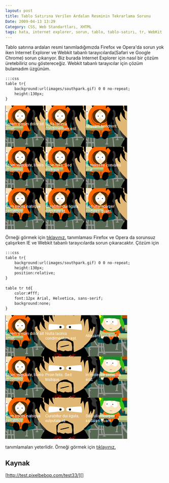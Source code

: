 ```yaml
---
layout: post
title: Tablo Satırına Verilen Ardalan Resminin Tekrarlama Sorunu
Date: 2009-04-13 13:29
Category: CSS, Web Standartları, XHTML
tags: hata, internet explorer, sorun, tablo, tablo-satırı, tr, WebKit
---
```


Tablo satırına ardalan resmi tanımladığımızda Firefox ve Opera'da sorun
yok iken Internet Explorer ve Webkit tabanlı tarayıcılarda(Safari ve
Google Chrome) sorun çıkarıyor. Biz burada Internet Explorer için nasıl
bir çözüm üretebiliriz onu göstereceğiz. Webkit tabanlı tarayıcılar için
çözüm bulamadım üzgünüm.

	:::css
	table tr{
		background:url(images/southpark.gif) 0 0 no-repeat;
		height:130px;
	}

![İE de hatalı resmi][]

Örneği görmek için [tıklayınız.][] tanımlaması Firefox ve Opera da
sorunsuz çalışırken IE ve Webkit tabanlı tarayıcılarda sorun
çıkaracaktır. Çözüm için

	:::css
	table tr{
		background:url(images/southpark.gif) 0 0 no-repeat;
		height:130px;
		position:relative;
	}

	table tr td{
		color:#fff;
		font:12px Arial, Helvetica, sans-serif;
		background:none;
	}

![İE düzeltişmiş görüntüsü][]

tanımlamaları yeterlidir. Örneği görmek için [tıklayınız.][1]

## Kaynak

[http://test.pixelbebop.com/test33/][]

  [İE de hatalı resmi]: /images/tr_hatali_ie.gif
  [tıklayınız.]: /dokumanlar/tablo_satiri.html
  [İE düzeltişmiş görüntüsü]: /images/tr_duzeltilmis_ie.gif
  [1]: /dokumanlar/tablo_satiri2.html
  [http://test.pixelbebop.com/test33/]: http://test.pixelbebop.com/test33/
